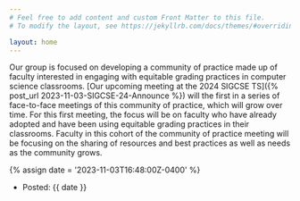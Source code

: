 ```yaml
---
# Feel free to add content and custom Front Matter to this file.
# To modify the layout, see https://jekyllrb.com/docs/themes/#overriding-theme-defaults

layout: home
---
```


Our group is focused on developing a community of practice made up of faculty interested in engaging with equitable grading practices in computer science classrooms. [Our upcoming meeting at the 2024 SIGCSE TS]({% post_url 2023-11-03-SIGCSE-24-Announce %}) will the first in a series of face-to-face meetings of this community of practice, which will grow over time. For this first meeting, the focus will be on faculty who have already adopted and have been using equitable grading practices in their classrooms. Faculty in this cohort of the community of practice meeting will be focusing on the sharing of resources and best practices as well as needs as the community grows. 

{% assign date = '2023-11-03T16:48:00Z-0400' %}

- Posted: {{ date }}
